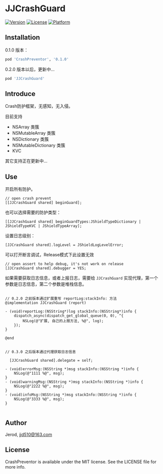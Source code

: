 # JJCrashGuard

[![Version](https://img.shields.io/cocoapods/v/RJSBridge.svg?style=flat)](https://cocoapods.org/pods/RJSBridge)
[![License](https://img.shields.io/cocoapods/l/CrashPreventor.svg?style=flat)](https://cocoapods.org/pods/RJSBridge)
[![Platform](https://img.shields.io/cocoapods/p/CrashPreventor.svg?style=flat)](https://cocoapods.org/pods/CrashPreventor)

## Installation

0.1.0 版本：

```ruby
pod 'CrashPreventor', '0.1.0'
```

0.2.0 版本以后，更新中...

```ruby
pod 'JJCrashGuard'
```

## Introduce

Crash防护框架，无感知，无入侵。

目前支持 

- NSArray 类簇
- NSMutableArray 类簇
- NSDictionary 类簇
- NSMutableDictionary 类簇
-  KVC

其它支持正在更新中...

## Use

开启所有防护。

```objc
// open crash prevent
[[JJCrashGuard shared] beginGuard];
```

也可以选择需要的防护类型：

```objc
[[JJCrashGuard shared] beginGuardTypes:JShieldTypeDictionary | JShieldTypeKVC | JShieldTypeArray];
```



设置日志级别：

```objc
[JJCrashGuard shared].logLevel = JShieldLogLevelError;
```



可以打开断言调试，Release模式下此设置无效

```objc
// open assert to help debug, it's not work on release
[JJCrashGuard shared].debugger = YES;
```



如果需要获取日志信息，或者上报日志，需要给 `JJCrashGuard` 实现代理，第一个参数是日志信息，第二个参数是堆栈信息。

```objc

// 0.2.0 之前版本通过扩展重写 reportLog:stackInfo: 方法
@implementation JJCrashGuard (report)

- (void)reportLog:(NSString*)log stackInfo:(NSString*)info {
    dispatch_async(dispatch_get_global_queue(0, 0), ^{
        NSLog(@"扩展, 自己的上报方法, %@", log);
    });
}

@end
  
  
// 0.3.0 之后版本通过代理获取日志信息

  [JJCrashGuard shared].delegate = self;

- (void)errorMsg:(NSString *)msg stackInfo:(NSString *)info {
    NSLog(@"1111 %@", msg);
}
- (void)warningMsg:(NSString *)msg stackInfo:(NSString *)info {
    NSLog(@"2222 %@", msg);
}
- (void)infoMsg:(NSString *)msg stackInfo:(NSString *)info {
    NSLog(@"3333 %@", msg);
}
  
```





## Author

Jerod, jjd510@163.com

## License

CrashPreventor is available under the MIT license. See the LICENSE file for more info.
